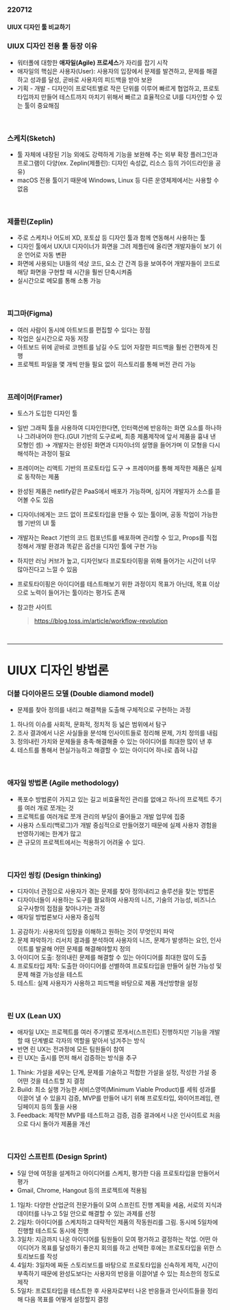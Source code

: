 ### 220712

#### UIUX 디자인 툴 비교하기

### UIUX 디자인 전용 툴 등장 이유

- 워터폴에 대항한 **애자일(Agile) 프로세스**가 자리를 잡기 시작
- 애자일의 핵심은 사용자(User): 사용자의 입장에서 문제를 발견하고, 문제를 해결하고 성과를 달성,  곧바로 사용자의 피드백을 받아 보완
- 기획 - 개발 - 디자인이 프로덕트별로 작은 단위를 이루어 빠르게 협업하고, 프로토타입까지 만들어 테스트까지 마치기 위해서 빠르고 효율적으로 UI를 디자인할 수 있는 툴이 중요해짐

<br>

### 스케치(Sketch)

- 툴 자체에 내장된 기능 외에도 강력하게 기능을 보완해 주는 외부 확장 플러그인과 프로그램이 다양(ex. Zeplin(제플린): 디자인 속성값, 리소스 등의 가이드라인을 공유)
- macOS 전용 툴이기 때문에 Windows, Linux 등 다른 운영체제에서는 사용할 수 없음

<br>

### 제플린(Zeplin)

- 주로 스케치나 어도비 XD, 포토샵 등 디자인 툴과 함께 연동해서 사용하는 툴
- 디자인 툴에서 UX/UI 디자이너가 화면을 그려 제플린에 올리면 개발자들이 보기 쉬운 언어로 자동 변환
- 화면에 사용되는 UI들의 색상 코드, 요소 간 간격 등을 보여주어 개발자들이 코드로 해당 화면을 구현할 때 시간을 훨씬 단축시켜줌
- 실시간으로 메모를 통해 소통 가능

<br>

### 피그마(Figma)

- 여러 사람이 동시에 아트보드를 편집할 수 있다는 장점
- 작업은 실시간으로 자동 저장
- 아트보드 위에 곧바로 코멘트를 남길 수도 있어 자잘한 피드백을 훨씬 간편하게 진행
- 프로젝트 파일을 몇 개씩 만들 필요 없이 히스토리를 통해 버전 관리 가능

<br>

### 프레이머(Framer)

- 토스가 도입한 디자인 툴

- 일반 그래픽 툴을 사용하여 디자인한다면, 인터랙션에 반응하는 화면 요소를 하나하나 그려내어야 한다.(GUI 기반의 도구로써, 최종 제품제작에 앞서 제품을 흉내 낸 모형인 셈) → 개발자는 완성된 화면과 디자이너의 설명을 들어가며 이 모형을 다시 해석하는 과정이 필요

- 프레이머는 리액트 기반의 프로토타입 도구 → 프레이머를 통해 제작한 제품은 실제로 동작하는 제품

- 완성된 제품은 netlify같은 PaaS에서 배포가 가능하며, 심지어 개발자가 소스를 뜯어볼 수도 있음

- 디자이너에게는 코드 없이 프로토타입을 만들 수 있는 툴이며, 공동 작업이 가능한 웹 기반의 UI 툴

- 개발자는 React 기반의 코드 컴포넌트를 배포하며 관리할 수 있고, Props를 직접 정해서 개발 환경과 똑같은 옵션을 디자인 툴에 구현 가능

- 하지만 러닝 커브가 높고, 디자인보다 프로토타이핑을 위해 들어가는 시간이 너무 많아진다고 느낄 수 있음

- 프로토타이핑은 아이디어를 테스트해보기 위한 과정이지 목표가 아닌데, 목표 이상으로 노력이 들어가는 툴이라는 평가도 존재

- 참고한 사이트

  > https://blog.toss.im/article/workflow-revolution

<BR>

------

# UIUX 디자인 방법론

### 더블 다이아몬드 모델 (Double diamond model)

-  문제를 찾아 정의를 내리고 해결책을 도출해 구체적으로 구현하는 과정

1. 하나의 이슈를 사회적, 문화적, 정치적 등 넓은 범위에서 탐구
2. 조사 결과에서 나온 사실들을 분석해 인사이트들로 정리해 문제, 가치 정의를 내림
3. 정의내린 가치와 문제들을 충족·해결해줄 수 있는 아이디어를 최대한 많이 낸 후
4. 테스트를 통해서 현실가능하고 해결할 수 있는 아이디어 하나로 좁혀 나감

<BR>

### 애자일 방법론 (Agile methodology)

- 폭포수 방법론이 가지고 있는 길고 비효율적인 관리를 없애고 하나의 프로젝트 주기를 여러 개로 쪼개는 것
- 프로젝트를 여러개로 쪼개 관리의 부담이 줄어들고 개발 업무에 집중
- 사용자 스토리(백로그)가 개발 중심적으로 만들어졌기 때문에 실제 사용자 경험을 반영하기에는 한계가 많고
- 큰 규모의 프로젝트에서는 적용하기 어려울 수 있다.

<BR>

### 디자인 씽킹 (Design thinking)

- 디자이너 관점으로 사용자가 겪는 문제를 찾아 정의내리고 솔루션을 찾는 방법론
- 디자이너들이 사용하는 도구를 활요하여 사용자의 니즈, 기술의 가능성, 비즈니스 요구사항의 접점을 찾아나가는 과정
- 애자일 방법론보다 사용자 중심적

1. 공감하기: 사용자의 입장을 이해하고 원하는 것이 무엇인지 파악
2. 문제 파악하기: 리서치 결과를 분석하여 사용자의 니즈, 문제가 발생하는 요인, 인사이트를 발굴해 어떤 문제를 해결해야할지 정의
3. 아이디어 도출: 정의내린 문제를 해결할 수 있는 아이디어를 최대한 많이 도출
4. 프로토타입 제작: 도출한 아이디어를 선별하여 프로토타입을 만들어 실현 가능성 및 문제 해결 가능성을 테스트
5. 테스트: 실제 사용자가 사용하고 피드백을 바탕으로 제품 개선방향을 설정

<br>

### 린 UX (Lean UX)

- 애자일 UX는 프로젝트를 여러 주기별로 쪼개서(스프린트) 진행하지만 기능을 개발할 때 단계별로 각자의 역할을 맡아서 넘겨주는 방식
- 반면 린 UX는 전과정에 모든 팀원들이 참여
- 린 UX는 출시를 먼저 해서 검증하는 방식을 추구

1. Think: 가설을 세우는 단계, 문제를 기술하고 적합한 가설을 설정, 작성한 가설 중 어떤 것을 테스트할 지 결정
2. Build: 최소 실행 가능한 서비스영역(Minimum Viable Product)를 세워 성과를 이끌어 낼 수 있을지 검증, MVP를 만들어 내기 위해 프로토타입, 와이어프레임, 랜딩페이지 등의 툴을 사용
3. Feedback: 제작한 MVP를 테스트하고 검증, 검증 결과에서 나온 인사이트로 처음으로 다시 돌아가 제품을 개선

<BR>

### 디자인 스프린트 (Design Sprint)

- 5일 안에 여정을 설계하고 아이디어를 스케치, 평가한 다음 프로토타입을 만들어서 평가
- Gmail, Chrome, Hangout 등의 프로젝트에 적용됨

1. 1일차: 다양한 산업군의 전문가들이 모여 스프린트 진행 계획을 세움, 서로의 지식과 데이터를 나누고 5일 안으로 해결할 수 있는 과제를 선정
2. 2일차: 아이디어를 스케치하고 대략적인 제품의 작동원리를 그림. 동시에 5일차에 진행할 테스트도 동시에 진행
3. 3일차: 지금까지 나온 아이디어를 팀원들이 모여 평가하고 결정하는 작업. 어떤 아이디어가 목표를 달성하기 좋은지 회의를 하고 선택한 후에는 프로토타입을 위한 스토리보드를 작성
4. 4일차: 3일차에 짜둔 스토리보드를 바탕으로 프로토타입을 신속하게 제작, 시간이 부족하기 때문에 완성도보다는 사용자의 반응을 이끌어낼 수 있는 최소한의 정도로 제작
5. 5일차: 프로토타입을 테스트한 후 사용자로부터 나온 반응들과 인사이트들을 정리해 다음 목표를 어떻게 설정할지 결정